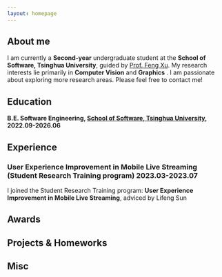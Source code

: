 ```yaml
---
layout: homepage
---
```


## About me

I am currently a **Second-year** undergraduate student at the **School of Software, Tsinghua University**, guided by [Prof. Feng Xu](http://xufeng.site/). My research interests lie primarily in **Computer Vision** and **Graphics** . I am passionate about exploring more research areas.
Please feel free to contact me!

## **Education**

**B.E. Software Engineering, [School of Software, Tsinghua University](https://www.thss.tsinghua.edu.cn/en/), 2022.09-2026.06**

<!-- {% include_relative _includes/publications.md %} -->
## Experience

<!-- - **[Feb. 2020]** Our paper about incremental learning is accepted to CVPR 2020. -->
### **User Experience Improvement in Mobile Live Streaming (Student Research Training program) 2023.03-2023.07**
I joined the Student Research Training program: **User Experience Improvement in Mobile Live Streaming**, adviced by Lifeng Sun

## Awards


## Projects & Homeworks



## Misc

<!-- {% include_relative _includes/services.md %} -->
